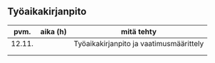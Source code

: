 ## Työaikakirjanpito

|**pvm.**   |**aika (h)** |**mitä tehty**                          |
|---	      |---          |---                                     |
|12.11.     |             |Työaikakirjanpito ja vaatimusmäärittely |
|           |             |                                        |
|           |             |                                        |

